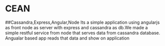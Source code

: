 # CEAN
##Cassandra,Express,Angular,Node
Its a simple application using angularjs as front node as server with express and cassandra as db.We made a simple restful service from node
that serves data from cassandra database. Angualar based app reads that data and show on application
